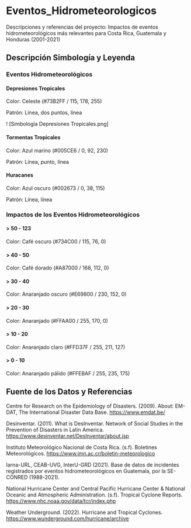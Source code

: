 # Eventos_Hidrometeorologicos
Descripciones y referencias del proyecto: Impactos de eventos hidrometeorológicos más relevantes para Costa Rica, Guatemala y Honduras (2001-2021)

## Descripción Simbología y Leyenda

### Eventos Hidrometeorológicos

#### Depresiones Tropicales
Color: Celeste (#73B2FF / 115, 178, 255)

Patrón: Línea, dos puntos, línea 

! [Simbología Depresiones Tropicales.png]


#### Tormentas Tropicales

Color: Azul marino (#005CE6 / 0, 92, 230)

Patrón: Línea, punto, línea

#### Huracanes

Color: Azul oscuro (#002673 / 0, 38, 115)

Patrón: Línea, línea 

### Impactos de los Eventos Hidrometeorológicos

#### > 50 - 123
  Color: Café oscuro (#734C00 / 115, 76, 0)

#### > 40 - 50
  Color: Café dorado (#A87000 / 168, 112, 0) 

#### > 30 - 40
  Color: Anaranjado oscuro (#E69800 / 230, 152, 0)

#### > 20 - 30
  Color: Anaranjado (#FFAA00 / 255, 170, 0)

#### > 10 - 20
  Color: Anaranjado claro (#FFD37F / 255, 211, 127)

#### > 0 - 10
  Color: Anaranjado pálido (#FFEBAF / 255, 235, 175)


## Fuente de los Datos y Referencias 

Centre  for  Research  on  the  Epidemiology  of  Disasters. (2009).  About:  EM-DAT,  The International  Disaster  Data  Base. https://www.emdat.be/ 

Desinventar. (2011). What is DesInventar. Network of Social Studies in the Prevention of Disasters in Latin America. https://www.desinventar.net/DesInventar/about.jsp 

Instituto Meteorológico Nacional de Costa Rica. (s.f).  Boletines Meteorológicos. https://www.imn.ac.cr/boletin-meteorologico 

Iarna-URL, CEAB-UVG, InterU-GRD (2021). Base de datos de incidentes registrados por eventos hidrometeorológicos en Guatemala, por la SE-CONRED (1988-2021). 

National Hurricane Center and Central Pacific Hurricane Center & National Oceanic and Atmospheric Administration. (s.f). Tropical Cyclone Reports. https://www.nhc.noaa.gov/data/tcr/index.php 

Weather Underground. (2022). Hurricane and Tropical Cyclones. https://www.wunderground.com/hurricane/archive 






